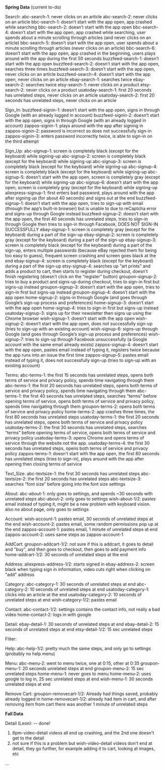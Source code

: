 **Spring Data** (current to-do)

Search:
  abc-search-1: never clicks on an article
  abc-search-2: never clicks on an article
  bbc-search-1: doesn’t start with the app open, app crashed while searching
  bbc-search-2: doesn’t start with the app open
  bbc-search-4: doesn’t start with the app open, app crashed while searching, user spends about a minute scrolling through articles (and never clicks on an article)
  bbc-search-5: doesn’t start with the app open, user spends about a minute scrolling through articles (never clicks on an article)
  bbc-search-6: doesn’t start with the app open, app crashed in the beginning, users plays around with the app during the first 50 seconds
  buzzfeed-search-1: doesn’t start with the app open
  buzzfeed-search-2: doesn’t start with the app open, searches three times
  buzzfeed-search-3: doesn’t start with the app open, never clicks on an article
  buzzfeed-search-4: doesn’t start with the app open, never clicks on an article
  ebay-search-1: searches twice
  ebay-search-2: searches twice
  etsy-search-1: never clicks on a product
  etsy-search-2: never clicks on a product
  usatoday-search-1: first 20 seconds has unrelated steps, never clicks on an article
  usatoday-search-2: first 20 seconds has unrelated steps, never clicks on an article

Sign_In:
  buzzfeed-signin-1: doesn’t start with the app open, signs in through Google (with an already logged in account)
  buzzfeed-signin-2: doesn’t start with the app open, signs in through Google (with an already logged in account)
  zappos-signin-1: plays around with the app after signing in
  zappos-signin-2: password is incorrect so does not successfully sign-in
  zappos-signin-3: enters password incorrectly twice, is able to sign-in on the third attempt

Sign_Up:
  abc-signup-1: screen is completely black (except for the keyboard) while signing-up
  abc-signup-2: screen is completely black (except for the keyboard) while signing-up
  abc-signup-3: screen is completely black (except for the keyboard) while signing-up
  abc-signup-4: screen is completely black (except for the keyboard) while signing-up
  abc-signup-5: doesn’t start with the app open, screen is completely gray (except for the keyboard) while signing-up
  abc-signup-6: doesn’t start with the app open, screen is completely gray (except for the keyboard) while signing-up
  aliexpress-signup-1: first enters bad password, plays around with the app after signing up (for about 40 seconds) and signs out at the end
  buzzfeed-signup-1: doesn’t start with the app open, tries to sign-up with email (through the app’s built-in browser) but is unable to due to reCaptcha error and signs-up through Google instead
  buzzfeed-signup-2: doesn’t start with the app open, the first 40 seconds has unrelated steps, tries to sign-in through Google then tries to sign-in through Facebook, DOES NOT SIGN-IN SUCCESSFULLY
  ebay-signup-1: screen is completely gray (except for the keyboard) during a part of the sign-up
  ebay-signup-2: screen is completely gray (except for the keyboard) during a part of the sign-up
  ebay-signup-3: screen is completely black (except for the keyboard) during a part of the sign-up, enters multiple passwords (because eBay rejected them for being too easy to guess), frequent screen crashing and screen goes black at the end
  ebay-signup-4: screen is completely black (except for the keyboard) during a part of the sign-up
  etsy-signup-4: searches up “art prints” and adds a product to cart, then starts to register during checkout, doesn’t finish registering (doesn’t click on the “register” button)
  groupon-signup-2: tries to buy a product and signs-up during checkout, tries to sign-in first but signs-up instead
  groupon-signup-3: doesn’t start with the app open, tries to sign-in first but signs-up instead
  groupon-signup-4: doesn’t start with the app open
  home-signup-2: signs-in through Google (and goes through Google’s sign-up process and preferences)
  home-signup-3: doesn’t start with the app open
  home-signup-4: tries to sign-in first but signs-up instead
  usatoday-signup-3: signs up for their newsletter then signs up using the Chrome browser
  wish-signup-1: doesn’t start with the app open
  wish-signup-2: doesn’t start with the app open, does not successfully sign-up (tries to sign-up with an existing account)
  wish-signup-6: signs-up through Google (and goes through Google’s sign-up process and preferences)
  wish-signup-7: tries to sign-up through Facebook unsuccessfully (a Google account with the same email already exists)
  zappos-signup-4: doesn’t start with the app open, pastes email instead of typing it, registers twice because the app runs into an issue the first time
  zappos-signup-5: pastes email instead of typing it, does not successfully sign-up (tries to sign-up with an existing account)

Terms:
  abc-terms-1: the first 15 seconds has unrelated steps, opens both terms of service and privacy policy, spends time navigating through them
  abc-terms-1: the first 20 seconds has unrelated steps, opens both terms of service and privacy policy, spends time navigating through them
  abc-terms-1: the first 40 seconds has unrelated steps, searches “terms” before opening terms of service, opens both terms of service and privacy policy, spends time navigating through them
  groupon-terms-2: opens both terms of service and privacy policy
  home-terms-2: app crashes three times, the first 80 seconds has unrelated steps
  usatoday-terms-1: the first 20 seconds has unrelated steps, opens both terms of service and privacy policy
  usatoday-terms-2: the first 30 seconds has unrelated steps, searches “terms” before opening terms of service, opens both terms of service and privacy policy
  usatoday-terms-3: opens Chrome and opens terms of service through the website not the app.
  usatoday-terms-4: the first 30 seconds has unrelated steps, opens both terms of service and privacy policy
  zappos-terms-1: doesn’t start with the app open, the first 80 seconds has unrelated steps (tries to sign-in), plays around with the app after opening then closing terms of service

Text_Size:
  abc-textsize-1: the first 30 seconds has unrelated steps
  abc-textsize-2: the first 20 seconds has unrelated steps
  abc-textsize-3: searches “font size” before going into the font size settings
  

About:
  abc-about-1: only goes to settings, and spends ~30 seconds with unrelated steps
  abc-about-2: only goes to settings
  wish-about-1/2: pastes email instead of typing it, might be a new problem with keyboard vision. also no about page, only goes to settings
 
Account:
  wish-account-1: pastes email, 30 seconds of unrelated steps at the end
  wish-account-2: pastes email, some random permissions pop up at the end
  zappos-account-1: pastes email, 1 minute of unrelated steps at end
  zappos-account-2: uses same steps as zappos-account-1

AddCart:
  groupon-addcart-1/2: not sure if this is addcart, it goes to detail and "buy", and then goes to checkout, then goes to add payment info
  home-addcart-1/2: 30 seconds of unrelated steps at the end

Address:
  aliexpress-address-1/2: starts signed in
  ebay-address-2: screen black when typing sign in information, video cuts right when clicking on "add" address
 
Category:
  abc-category-1: 30 seconds of unrelated steps at end
  abc-category-2: 10 seconds of unrelated steps at end
  usatoday-category-1: clicks into an article at the end
  usatoday-category-2: 10 seconds of unrelated steps at end
  wish-category-1/2: pastes email

Contact:
  abc-contact-1/2: settings contains the contact info, not really a bad video
  home-contact-2: logs in with google
  
Detail:
  ebay-detail-1: 30 seconds of unrelated steps at end
  ebay-detail-2: 15 seconds of unrelated steps at end
  etsy-detail-1/2: 15 sec unrelated steps

Filter:

Help:
  abc-help-1/2: pretty much the same steps, and only go to settings (probably no help menu)

Menu:
  abc-menu-2: went to menu twice, one at 0:15, other at 0:35
  groupon-menu-1: 20 seconds unrelated steps at end
  groupon-menu-2: 15 sec unrelated steps
  home-menu-1: never goes to menu
  home-menu-2: uses google to log in, 25 sec unrelated steps at end
  wish-menu-1: 30 seconds unrelated steps at end

Remove Cart:
  groupon-removecart-1/2: Already had things saved, probably already logged in
  home-removecart-1/2: already had item in cart, and after removing item from cart there was another 1 minute of unrelated steps
  
  


**Fall Data**

Detail (Leon): -- done!

1. 6pm-video-detail videos all end up crashing, and the 2nd one doesn't get to the detail
2. not sure if this is a problem but wish-video-detail videos don't end at detail, they go further, for example adding it to cart, looking at images, etc

...


